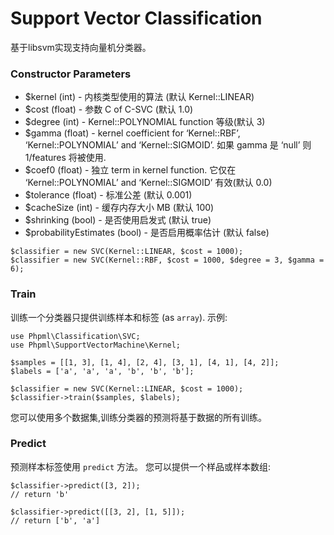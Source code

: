 # Support Vector Classification

基于libsvm实现支持向量机分类器。

### Constructor Parameters

* $kernel (int) - 内核类型使用的算法 (默认 Kernel::LINEAR)
* $cost (float) - 参数 C of C-SVC (默认 1.0)
* $degree (int) - Kernel::POLYNOMIAL function 等级(默认 3)
* $gamma (float) - kernel coefficient for ‘Kernel::RBF’, ‘Kernel::POLYNOMIAL’ and ‘Kernel::SIGMOID’. 如果 gamma 是 ‘null’ 则 1/features 将被使用.
* $coef0 (float) - 独立 term in kernel function. 它仅在 ‘Kernel::POLYNOMIAL’ and ‘Kernel::SIGMOID’ 有效(默认 0.0)
* $tolerance (float) - 标准公差 (默认 0.001)
* $cacheSize (int) - 缓存内存大小 MB (默认 100)
* $shrinking (bool) - 是否使用启发式 (默认 true)
* $probabilityEstimates (bool) - 是否启用概率估计 (默认 false)

```
$classifier = new SVC(Kernel::LINEAR, $cost = 1000);
$classifier = new SVC(Kernel::RBF, $cost = 1000, $degree = 3, $gamma = 6);
```

### Train

训练一个分类器只提供训练样本和标签 (as `array`). 示例:

```
use Phpml\Classification\SVC;
use Phpml\SupportVectorMachine\Kernel;

$samples = [[1, 3], [1, 4], [2, 4], [3, 1], [4, 1], [4, 2]];
$labels = ['a', 'a', 'a', 'b', 'b', 'b'];

$classifier = new SVC(Kernel::LINEAR, $cost = 1000);
$classifier->train($samples, $labels);
```

您可以使用多个数据集,训练分类器的预测将基于数据的所有训练。

### Predict

预测样本标签使用 `predict` 方法。 您可以提供一个样品或样本数组:

```
$classifier->predict([3, 2]);
// return 'b'

$classifier->predict([[3, 2], [1, 5]]);
// return ['b', 'a']
```
